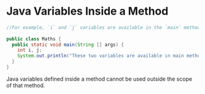 # Java Variables Inside a Method

```java
//For example, `i` and `j` variables are available in the `main` method only:
 
public class Maths {
  public static void main(String [] args) {
    int i, j;
    System.out.println("These two variables are available in main method only");
  }
}
```

Java variables defined inside a method cannot be used outside the scope of that method.